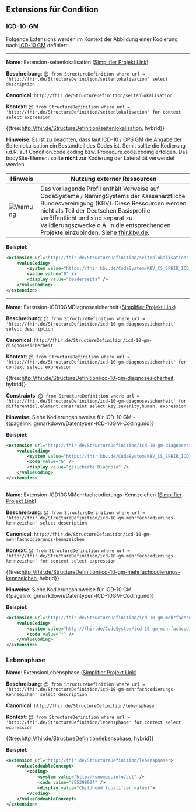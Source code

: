 ## Extensions für Condition

### ICD-10-GM

Folgende Extensions werden im Kontext der Abbildung einer Kodierung nach [ICD-10 GM](https://www.bfarm.de/DE/Kodiersysteme/Klassifikationen/ICD/ICD-10-GM/_node.html) definiert:

----

**Name**: Extension-seitenlokalisation ([Simplifier Projekt Link](https://simplifier.net/resolve?canonical=http://fhir.de/StructureDefinition/seitenlokalisation&scope=de.basisprofil.r4@1.5.4))

**Beschreibung**: @``` from StructureDefinition where url = 'http://fhir.de/StructureDefinition/seitenlokalisation' select description```

**Canonical**: `http://fhir.de/StructureDefinition/seitenlokalisation`

**Kontext**: @``` from StructureDefinition where url = 'http://fhir.de/StructureDefinition/seitenlokalisation' for context select expression```

{{tree:http://fhir.de/StructureDefinition/seitenlokalisation, hybrid}}

**Hinweise**: Es ist zu beachten, dass laut ICD-10 / OPS GM die Angabe der Seitenlokalisation ein Bestandteil des Codes ist. Somit sollte die Kodierung i.d.R. auf Condition.code.coding bzw. Procedure.code.coding erfolgen. Das bodySite-Element sollte **nicht** zur Kodierung der Lateralität verwendet werden.

| Hinweis | Nutzung externer Ressourcen |
|---------|---------------------|
| ![Warnung](https://wiki.hl7.de/images/thumb/Attention_icon.svg/100px-Attention_icon.svg.png) | Das vorliegende Profil enthält Verweise auf CodeSysteme / NamingSystems der Kassenärztliche Bundesvereinigung (KBV). Diese Ressourcen werden nicht als Teil der Deutschen Basisprofile veröffentlicht und sind separat zu Validierungszwecke o.Ä. in die entsprechenden Projekte einzubinden. Siehe [fhir.kbv.de](https://fhir.kbv.de/CodeSystem/KBV_CS_SFHIR_ICD_SEITENLOKALISATION).|

**Beispiel**:

```xml
<extension url="http://fhir.de/StructureDefinition/seitenlokalisation" >
    <valueCoding>
        <system value="https://fhir.kbv.de/CodeSystem/KBV_CS_SFHIR_ICD_SEITENLOKALISATION" />
        <value value="B" />
        <display value="beiderseits" />
    </valueCoding>
</extension>
```

----

**Name**: Extension-ICD10GMDiagnosesicherheit ([Simplifier Projekt Link](https://simplifier.net/resolve?canonical=http://fhir.de/StructureDefinition/icd-10-gm-diagnosesicherheit&scope=de.basisprofil.r4@1.5.4))

**Beschreibung**: @``` from StructureDefinition where url = 'http://fhir.de/StructureDefinition/icd-10-gm-diagnosesicherheit' select description```

**Canonical**: `http://fhir.de/StructureDefinition/icd-10-gm-diagnosesicherheit`

**Kontext**: @``` from StructureDefinition where url = 'http://fhir.de/StructureDefinition/icd-10-gm-diagnosesicherheit' for context select expression```

{{tree:http://fhir.de/StructureDefinition/icd-10-gm-diagnosesicherheit, hybrid}}

**Constraints**: @``` from StructureDefinition where url = 'http://fhir.de/StructureDefinition/icd-10-gm-diagnosesicherheit' for differential.element.constraint select key,severity,human, expression```

**Hinweise**: Siehe Kodierungshinweise für ICD-10 GM - {{pagelink:ig/markdown/Datentypen-ICD-10GM-Coding.md}}

**Beispiel**:

```xml
<extension url="http://fhir.de/StructureDefinition/icd-10-gm-diagnosesicherheit">
    <valueCoding>
        <system value="https://fhir.kbv.de/CodeSystem/KBV_CS_SFHIR_ICD_DIAGNOSESICHERHEIT" />
        <code value="G" />
        <display value="gesicherte Diagnose" />
    </valueCoding>
</extension>
```

----

**Name**: Extension-ICD10GMMehrfachcodierungs-Kennzeichen ([Simplifier Projekt Link](https://simplifier.net/resolve?canonical=http://fhir.de/StructureDefinition/icd-10-gm-mehrfachcodierungs-kennzeichen&scope=de.basisprofil.r4@1.5.4))

**Beschreibung**: @``` from StructureDefinition where url = 'http://fhir.de/StructureDefinition/icd-10-gm-mehrfachcodierungs-kennzeichen' select description```

**Canonical**: `http://fhir.de/StructureDefinition/icd-10-gm-mehrfachcodierungs-kennzeichen`

**Kontext**: @``` from StructureDefinition where url = 'http://fhir.de/StructureDefinition/icd-10-gm-mehrfachcodierungs-kennzeichen' for context select expression```

{{tree:http://fhir.de/StructureDefinition/icd-10-gm-mehrfachcodierungs-kennzeichen, hybrid}}

**Hinweise**: Siehe Kodierungshinweise für ICD-10 GM - {{pagelink:ig/markdown/Datentypen-ICD-10GM-Coding.md}}

**Beispiel**:

```xml
<extension url="http://fhir.de/StructureDefinition/icd-10-gm-mehrfachcodierungs-kennzeichen">
    <valueCoding>
        <system value="http://fhir.de/CodeSystem/icd-10-gm-mehrfachcodierungs-kennzeichen" />
        <code value="*" />
    </valueCoding>
</extension>
```

### Lebensphase

**Name**: ExtensionLebensphase ([Simplifier Projekt Link](https://simplifier.net/resolve?canonical=http://fhir.de/StructureDefinition/lebensphase&scope=de.basisprofil.r4@1.5.4))

**Beschreibung**: @``` from StructureDefinition where url = 'http://fhir.de/StructureDefinition/icd-10-gm-mehrfachcodierungs-kennzeichen' select description```

**Canonical**: `http://fhir.de/StructureDefinition/lebensphase`

**Kontext**: @``` from StructureDefinition where url = 'http://fhir.de/StructureDefinition/lebensphase' for context select expression```

{{tree:http://fhir.de/StructureDefinition/lebensphase, hybrid}}

**Beispiel**:

```xml
<extension url="http://fhir.de/StructureDefinition/lebensphase">
    <valueCodeableConcept>
        <coding>
            <system value="http://snomed.info/sct" />
            <code value="255398004" />
            <display value="Childhood (qualifier value)">
        </coding>
    </valueCodeableConcept>
</extension>
```